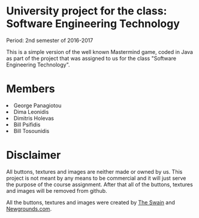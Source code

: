 # University project for the class: Software Engineering Technology
Period: 2nd semester of 2016-2017

This is a simple version of the well known Mastermind game, coded in Java as part of the project that was assigned to us for the class
"Software Engineering Technology".

# Members
<li>George Panagiotou</li>
<li>Dima Leonidis</li>
<li>Dimitris Holevas</li>
<li>Bill Psifidis</li>
<li>Bill Tosounidis</li>

# Disclaimer

All buttons, textures and images are neither made or owned by us. This project is not meant by any means to be commercial and it will just serve the purpose of the course assignment. After that all of the buttons, textures and images will be removed from github.

All the buttons, textures and images were created by <a href="http://www.theswain.com/">The Swain</a> and <a href="http://www.newgrounds.com/">Newgrounds.com</a>.
